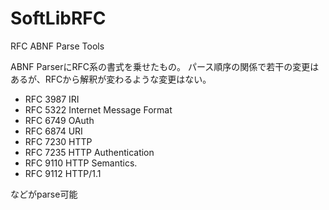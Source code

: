 # SoftLibRFC
RFC ABNF Parse Tools

ABNF ParserにRFC系の書式を乗せたもの。
パース順序の関係で若干の変更はあるが、RFCから解釈が変わるような変更はない。

* RFC 3987 IRI
* RFC 5322 Internet Message Format
* RFC 6749 OAuth
* RFC 6874 URI
* RFC 7230 HTTP
* RFC 7235 HTTP Authentication
* RFC 9110 HTTP Semantics.
* RFC 9112 HTTP/1.1

などがparse可能
